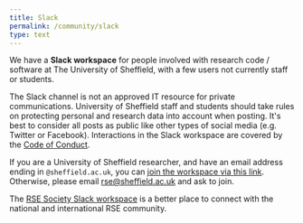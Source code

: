 ```yaml
---
title: Slack
permalink: /community/slack
type: text
---
```


We have a **Slack workspace** for people involved with research code / software at The University of Sheffield, with a few users not currently staff or students.

The Slack channel is not an approved IT resource for private communications. University of Sheffield staff and students should take rules on protecting personal and research data into account when posting. It's best to consider all posts as public like other types of social media (e.g. Twitter or Facebook). Interactions in the Slack workspace are covered by the [Code of Conduct](code_of_conduct).

If you are a University of Sheffield researcher, and have an email address ending in `@sheffield.ac.uk`, you can [join the workspace via this link](https://join.slack.com/t/RSE-UoS/signup). Otherwise, please email [rse@sheffield.ac.uk](mailto:rse@sheffield.ac.uk) and ask to join.

The [RSE Society Slack workspace](https://society-rse.org/join-us/) is a better place to connect with the national and international RSE community.
